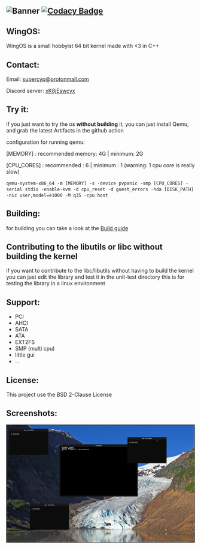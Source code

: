 ![Banner](screen_shot/wingOS.png)
[![Codacy Badge](https://app.codacy.com/project/badge/Grade/a93122f607b943fd960639747f19f29c)](https://www.codacy.com/gh/Supercip971/WingOS/dashboard?utm_source=github.com&amp;utm_medium=referral&amp;utm_content=Supercip971/WingOS&amp;utm_campaign=Badge_Grade)
----
## WingOS:
WingOS is a small hobbyist 64 bit kernel made with <3 in C++ 

## Contact: 

Email: supercyp@protonmail.com

Discord server: [xK8jEswcyx](https://discord.gg/xK8jEswcyx)
## Try it:

if you just want to try the os **without building** it, you can just install Qemu, and grab the latest Artifacts in the github action 

configuration for running qemu: 

[MEMORY] : recommended memory: 4G | minimum: 2G

[CPU_CORES] : recommended : 6 | minimum : 1 (warning: 1 cpu core is really slow)
```
qemu-system-x86_64 -m [MEMORY] -s -device pvpanic -smp [CPU_CORES] -serial stdio -enable-kvm -d cpu_reset -d guest_errors -hda [DISK_PATH] -nic user,model=e1000 -M q35 -cpu host 
```
## Building:
for building you can take a look at the [Build guide](./Build_guide.md)

## Contributing to the libutils or libc without building the kernel
if you want to contribute to the libc/libutils without having to build the kernel you can just edit the library and test it in the unit-test directory 
this is for testing the library in a linux environment 

## Support: 

- PCI
- AHCI
- SATA
- ATA
- EXT2FS
- SMP (multi cpu)
- little gui 
- ...

## License: 
This project use the BSD 2-Clause License  
## Screenshots:

![sample](screen_shot/sample6_11_05_2021png.png)
